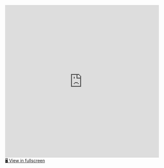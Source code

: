<!-- <iframe title="Report Section" width="600" height="373.5" src="https://app.powerbi.com/view?r=eyJrIjoiZTEyYzhhZGEtZTljOC00N2Q0LWI4N2YtMGZlNDJmZjZhYWJkIiwidCI6ImY2YjZkZDViLWYwMmYtNDQxYS05OWEwLTE2MmFjNTA2MGJkMiIsImMiOjZ9" frameborder="0" allowFullScreen="true" style="border: none; width: 100%; height: 500px;"></iframe> -->
<iframe class="powerbi" title="capstone" width="600" height="600" src="https://app.powerbi.com/reportEmbed?reportId=70940e15-a7d5-464b-a0c1-7a53d8460ad0&autoAuth=true&ctid=f6b6dd5b-f02f-441a-99a0-162ac5060bd2" frameborder="0" allowFullScreen="true" style="border: none; width: 100%; height: 500px;"></iframe>
<a href="https://app.powerbi.com/reportEmbed?reportId=70940e15-a7d5-464b-a0c1-7a53d8460ad0&autoAuth=true&ctid=f6b6dd5b-f02f-441a-99a0-162ac5060bd2" target="_blank">🖥️ View in fullscreen</a>